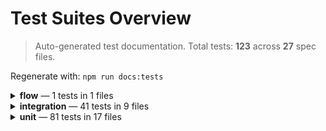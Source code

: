 # Test Suites Overview

> Auto-generated test documentation. Total tests: **123** across **27** spec files.

Regenerate with: `npm run docs:tests`

<details><summary><strong>flow</strong> — 1 tests in 1 files</summary>

| File                            | Suites | Tests |
| ------------------------------- | ------ | ----- |
| flow/user.checkout.flow.spec.ts | 1      | 1     |

<details><summary>flow/user.checkout.flow.spec.ts (1 tests)</summary>

- **Flow: Guest user checkout creates order**
  - executes guest checkout flow and creates an order

</details>

</details>

<details><summary><strong>integration</strong> — 41 tests in 9 files</summary>

| File                                                    | Suites | Tests |
| ------------------------------------------------------- | ------ | ----- |
| integration/cart.coupons.integration.spec.ts            | 1      | 6     |
| integration/cart.items.integration.spec.ts              | 1      | 4     |
| integration/categories.integration.spec.ts              | 1      | 9     |
| integration/checkout.order.integration.spec.ts          | 1      | 4     |
| integration/product.attributes.integration.spec.ts      | 1      | 2     |
| integration/product.collection-data.integration.spec.ts | 1      | 2     |
| integration/product.reviews.integration.spec.ts         | 1      | 2     |
| integration/product.taxonomies.integration.spec.ts      | 1      | 4     |
| integration/products.integration.spec.ts                | 1      | 8     |

<details><summary>integration/cart.coupons.integration.spec.ts (6 tests)</summary>

- **Integration: Cart Coupons (graceful handling)**
  - handles list coupons (likely empty) without error
  - gracefully rejects invalid coupon code
  - applies a valid coupon (idempotent)
  - removes an applied coupon
  - removing a non-existent coupon provides error or silent success
  - cart coupons array remains an array after multiple operations

</details>

<details><summary>integration/cart.items.integration.spec.ts (4 tests)</summary>

- **Integration: Cart Items (read-only robustness)**
  - lists cart items (may be empty) and tolerates add attempt
  - adds the same product twice (if possible) and quantity is stable or increases
  - gracefully handles attempt to add an invalid product id
  - lists remains consistent array after multiple best-effort operations

</details>

<details><summary>integration/categories.integration.spec.ts (9 tests)</summary>

- **Integration: Product Categories**
  - lists categories and fetches a single category
  - paginates categories (page=1 then page=2 may be empty)
  - enforces per_page limit when possible
  - category objects expose basic expected shape
  - search filters categories (best effort)
  - filters by parent when parent parameter is used (best effort)
  - handles non-existent category id gracefully
  - supports concurrent list requests without state interference
  - fetches each first-page category individually (best effort subset)

</details>

<details><summary>integration/checkout.order.integration.spec.ts (4 tests)</summary>

- **Integration: Checkout & Order**
  - retrieves checkout data or empty-cart error
  - fails to process order with missing billing fields (expect error)
  - updates checkout (order notes) best-effort
  - attempts to process order (best-effort, may not finalize)

</details>

<details><summary>integration/product.attributes.integration.spec.ts (2 tests)</summary>

- **Integration: Product Attributes & Terms**
  - lists attributes and retrieves terms for the size attribute
  - handles terms request for non-existent attribute id

</details>

<details><summary>integration/product.collection-data.integration.spec.ts (2 tests)</summary>

- **Integration: Product Collection Data**
  - calculates aggregate collection data (min/max price)
  - re-calculates collection data after a product list request (consistency)

</details>

<details><summary>integration/product.reviews.integration.spec.ts (2 tests)</summary>

- **Integration: Product Reviews**
  - lists product reviews (may be empty)
  - lists reviews with small per_page (pagination sanity)

</details>

<details><summary>integration/product.taxonomies.integration.spec.ts (4 tests)</summary>

- **Integration: Product Taxonomies (categories, tags, brands)**
  - lists product categories and fetches single (total may be undefined)
  - lists product tags (total may be undefined)
  - lists product brands and fetches single (total may be undefined)
  - handles non-existent brand gracefully

</details>

<details><summary>integration/products.integration.spec.ts (8 tests)</summary>

- **Integration: Products**
  - lists products with pagination and filtering (search by Category 1)
  - fetches single product by id and slug equivalence
  - filters products by on_sale=false (most seeded simple products not explicitly on sale)
  - sorts products by price ascending (best-effort, tolerant)
  - handles non-existent product id with error
  - filters by category (best-effort) if any category products seeded
  - search with unlikely token returns empty or array
  - sorts products by price descending (best-effort)

</details>

</details>

<details><summary><strong>unit</strong> — 81 tests in 17 files</summary>

| File                                                  | Suites | Tests |
| ----------------------------------------------------- | ------ | ----- |
| unit/plugins/multiple-plugins.integration.spec.ts     | 1      | 5     |
| unit/plugins/plugin.architecture.spec.ts              | 1      | 6     |
| unit/plugins/simple-jwt-login.integration.spec.ts     | 1      | 6     |
| unit/services/cart.coupon.service.spec.ts             | 1      | 9     |
| unit/services/cart.item.service.spec.ts               | 1      | 7     |
| unit/services/cart.service.spec.ts                    | 1      | 9     |
| unit/services/checkout.order.service.spec.ts          | 1      | 2     |
| unit/services/checkout.service.spec.ts                | 1      | 5     |
| unit/services/order.service.spec.ts                   | 1      | 3     |
| unit/services/product.attribute.service.spec.ts       | 1      | 3     |
| unit/services/product.attribute.term.service.spec.ts  | 1      | 3     |
| unit/services/product.brand.service.spec.ts           | 1      | 4     |
| unit/services/product.category.service.spec.ts        | 1      | 4     |
| unit/services/product.collection.data.service.spec.ts | 1      | 3     |
| unit/services/product.review.service.spec.ts          | 1      | 3     |
| unit/services/product.service.spec.ts                 | 1      | 6     |
| unit/services/product.tag.service.spec.ts             | 1      | 3     |

<details><summary>unit/plugins/multiple-plugins.integration.spec.ts (5 tests)</summary>

- **Multiple Plugins Integration**
  - should initialize multiple plugins in order
  - should allow multiple plugins to extend the SDK
  - should handle empty plugins array
  - should handle missing plugins property
  - should preserve existing SDK functionality with plugins

</details>

<details><summary>unit/plugins/plugin.architecture.spec.ts (6 tests)</summary>

- **Plugin Architecture**
  - should call plugin methods in correct order
  - should pass correct parameters to registerEventHandlers
  - should allow plugins to register event handlers
  - should allow plugins to extend the SDK
  - should handle plugins without registerEventHandlers method
  - should process multiple plugins correctly

</details>

<details><summary>unit/plugins/simple-jwt-login.integration.spec.ts (6 tests)</summary>

- **Simple JWT Login Plugin Integration**
  - should register simple-jwt-login event handlers via new architecture
  - should fetch cart on login when fetchCartOnLogin is true
  - should not fetch cart on login when fetchCartOnLogin is false
  - should clear tokens on logout
  - should extend SDK with simple-jwt capabilities
  - should work without nonce or cartToken configured

</details>

<details><summary>unit/services/cart.coupon.service.spec.ts (9 tests)</summary>

- **CartCouponService**
  - list() parses pagination headers and link header
  - single() fetches coupon by code
  - single() returns error when not found
  - add() emits loading and success events sequence
  - add() emits error event on failure
  - delete() emits success events
  - delete() emits error events
  - clear() emits success events
  - clear() emits error events

</details>

<details><summary>unit/services/cart.item.service.spec.ts (7 tests)</summary>

- **CartItemService**
  - lists items
  - gets single item
  - adds item and emits events
  - updates item
  - removes item
  - clears items
  - handles error on list

</details>

<details><summary>unit/services/cart.service.spec.ts (9 tests)</summary>

- **CartService**
  - gets cart and emits events
  - adds item and emits sequence
  - updates item
  - removes item
  - applies coupon
  - removes coupon
  - updates customer
  - selects shipping rate
  - handles error and emits error event

</details>

<details><summary>unit/services/checkout.order.service.spec.ts (2 tests)</summary>

- **CheckoutOrderService**
  - processes order and payment
  - handles error

</details>

<details><summary>unit/services/checkout.service.spec.ts (5 tests)</summary>

- **CheckoutService**
  - gets checkout data
  - updates checkout data with calc totals
  - processes order and payment
  - handles error on update
  - handles error on process

</details>

<details><summary>unit/services/order.service.spec.ts (3 tests)</summary>

- **OrderService**
  - gets order with billing email
  - gets order without billing email
  - handles error path

</details>

<details><summary>unit/services/product.attribute.service.spec.ts (3 tests)</summary>

- **ProductAttributeService**
  - lists attributes with headers
  - gets single attribute
  - single attribute error

</details>

<details><summary>unit/services/product.attribute.term.service.spec.ts (3 tests)</summary>

- **ProductAttributeTermService**
  - lists attribute terms without params and parses headers
  - lists attribute terms with params
  - handles error path

</details>

<details><summary>unit/services/product.brand.service.spec.ts (4 tests)</summary>

- **ProductBrandService**
  - lists brands and parses headers
  - lists brands with pagination params
  - gets single brand
  - single brand error path

</details>

<details><summary>unit/services/product.category.service.spec.ts (4 tests)</summary>

- **ProductCategoryService**
  - lists categories and parses headers
  - lists categories with params
  - gets single category
  - single category error path

</details>

<details><summary>unit/services/product.collection.data.service.spec.ts (3 tests)</summary>

- **ProductCollectionDataService**
  - calculates collection data without params
  - calculates with params and serializes query
  - handles error path

</details>

<details><summary>unit/services/product.review.service.spec.ts (3 tests)</summary>

- **ProductReviewService**
  - lists reviews and parses headers
  - lists with params
  - list error path

</details>

<details><summary>unit/services/product.service.spec.ts (6 tests)</summary>

- **ProductService**
  - lists products without params and parses pagination headers
  - serializes complex query params including arrays and ordering
  - handles _unstable_tax_ and \_unstable_tax_operator param flattening and clears originals
  - gets single product by id
  - gets single product by slug
  - returns error on single product fetch failure

</details>

<details><summary>unit/services/product.tag.service.spec.ts (3 tests)</summary>

- **ProductTagService**
  - lists tags
  - lists tags with params
  - handles list error

</details>

</details>
